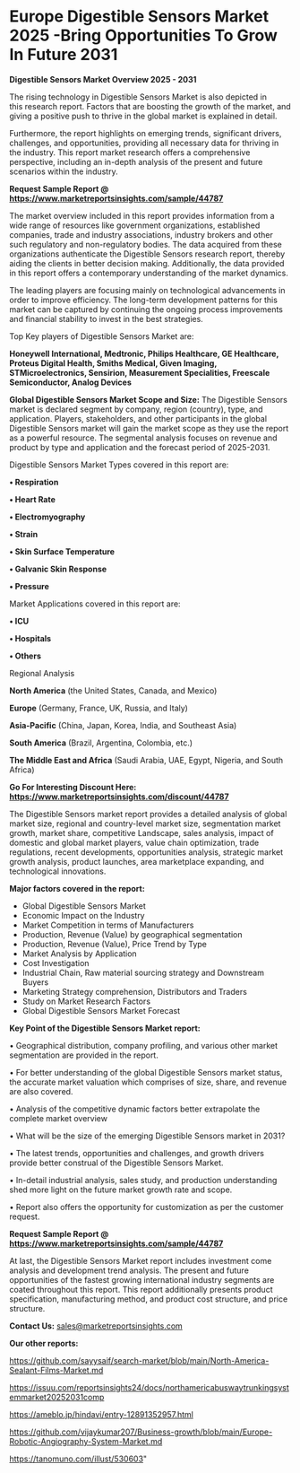 # Europe Digestible Sensors Market 2025 -Bring Opportunities To Grow In Future 2031

<Strong> Digestible Sensors Market Overview 2025 - 2031</strong>

The rising technology in Digestible Sensors Market is also depicted in this research report. Factors that are boosting the growth of the market, and giving a positive push to thrive in the global market is explained in detail.

Furthermore, the report highlights on emerging trends, significant drivers, challenges, and opportunities, providing all necessary data for thriving in the industry. This report market research offers a comprehensive perspective, including an in-depth analysis of the present and future scenarios within the industry.

<strong>Request Sample Report @ <a href=https://www.marketreportsinsights.com/sample/44787>https://www.marketreportsinsights.com/sample/44787</a></strong>

The market overview included in this report provides information from a wide range of resources like government organizations, established companies, trade and industry associations, industry brokers and other such regulatory and non-regulatory bodies. The data acquired from these organizations authenticate the Digestible Sensors research report, thereby aiding the clients in better decision making. Additionally, the data provided in this report offers a contemporary understanding of the market dynamics.

The leading players are focusing mainly on technological advancements in order to improve efficiency. The long-term development patterns for this market can be captured by continuing the ongoing process improvements and financial stability to invest in the best strategies.

Top Key players of Digestible Sensors Market are:

<strong>Honeywell International, Medtronic, Philips Healthcare, GE Healthcare, Proteus Digital Health, Smiths Medical, Given Imaging, STMicroelectronics, Sensirion, Measurement Specialities, Freescale Semiconductor, Analog Devices</strong>

<strong><b>Global Digestible Sensors Market Scope and Size:</b></strong>
The Digestible Sensors market is declared segment by company, region (country), type, and application. Players, stakeholders, and other participants in the global Digestible Sensors market will gain the market scope as they use the report as a powerful resource. The segmental analysis focuses on revenue and product by type and application and the forecast period of 2025-2031.

Digestible Sensors Market Types covered in this report are:

<strong>•  Respiration

•  Heart Rate

•  Electromyography

•  Strain

•  Skin Surface Temperature

•  Galvanic Skin Response

•  Pressure</strong>

Market Applications covered in this report are:

<strong>•  ICU

•  Hospitals

•  Others</strong> 

Regional Analysis

<strong>North America</strong> (the United States, Canada, and Mexico)

<strong>Europe</strong> (Germany, France, UK, Russia, and Italy)

<strong>Asia-Pacific</strong> (China, Japan, Korea, India, and Southeast Asia)

<strong>South America</strong> (Brazil, Argentina, Colombia, etc.)

<strong>The Middle East and Africa</strong> (Saudi Arabia, UAE, Egypt, Nigeria, and South Africa)

<strong>Go For Interesting Discount Here: <a href=https://www.marketreportsinsights.com/discount/44787>https://www.marketreportsinsights.com/discount/44787</a></strong>

The Digestible Sensors market report provides a detailed analysis of global market size, regional and country-level market size, segmentation market growth, market share, competitive Landscape, sales analysis, impact of domestic and global market players, value chain optimization, trade regulations, recent developments, opportunities analysis, strategic market growth analysis, product launches, area marketplace expanding, and technological innovations.

<strong><b>Major factors covered in the report:</b></strong>
<ul>
  <li>Global Digestible Sensors Market </li>
  <li>Economic Impact on the Industry</li>
  <li>Market Competition in terms of Manufacturers</li>
  <li>Production, Revenue (Value) by geographical segmentation</li>
  <li>Production, Revenue (Value), Price Trend by Type</li>
  <li>Market Analysis by Application</li>
  <li>Cost Investigation</li>
  <li>Industrial Chain, Raw material sourcing strategy and Downstream Buyers</li>
  <li>Marketing Strategy comprehension, Distributors and Traders</li>
  <li>Study on Market Research Factors</li>
  <li>Global Digestible Sensors Market Forecast</li>
</ul>

<strong><b>Key Point of the Digestible Sensors Market report:</b></strong>

• Geographical distribution, company profiling, and various other market segmentation are provided in the report.

• For better understanding of the global Digestible Sensors market status, the accurate market valuation which comprises of size, share, and revenue are also covered.

• Analysis of the competitive dynamic factors better extrapolate the complete market overview

• What will be the size of the emerging Digestible Sensors market in 2031?

• The latest trends, opportunities and challenges, and growth drivers provide better construal of the Digestible Sensors Market.

• In-detail industrial analysis, sales study, and production understanding shed more light on the future market growth rate and scope.

• Report also offers the opportunity for customization as per the customer request.

<strong>Request Sample Report @ <a href=https://www.marketreportsinsights.com/sample/44787>https://www.marketreportsinsights.com/sample/44787</a></strong>

At last, the Digestible Sensors Market report includes investment come analysis and development trend analysis. The present and future opportunities of the fastest growing international industry segments are coated throughout this report. This report additionally presents product specification, manufacturing method, and product cost structure, and price structure.

<strong>Contact Us:</strong>
sales@marketreportsinsights.com

<strong>Our other reports:</strong>

<a href=https://github.com/sayysaif/search-market/blob/main/North-America-Sealant-Films-Market.md>https://github.com/sayysaif/search-market/blob/main/North-America-Sealant-Films-Market.md</a>

<a href=https://issuu.com/reportsinsights24/docs/northamericabuswaytrunkingsystemmarket20252031comp>https://issuu.com/reportsinsights24/docs/northamericabuswaytrunkingsystemmarket20252031comp</a>

<a href=https://ameblo.jp/hindavi/entry-12891352957.html>https://ameblo.jp/hindavi/entry-12891352957.html</a>

<a href=https://github.com/vijaykumar207/Business-growth/blob/main/Europe-Robotic-Angiography-System-Market.md>https://github.com/vijaykumar207/Business-growth/blob/main/Europe-Robotic-Angiography-System-Market.md</a>

<a href=https://tanomuno.com/illust/530603>https://tanomuno.com/illust/530603</a>"
